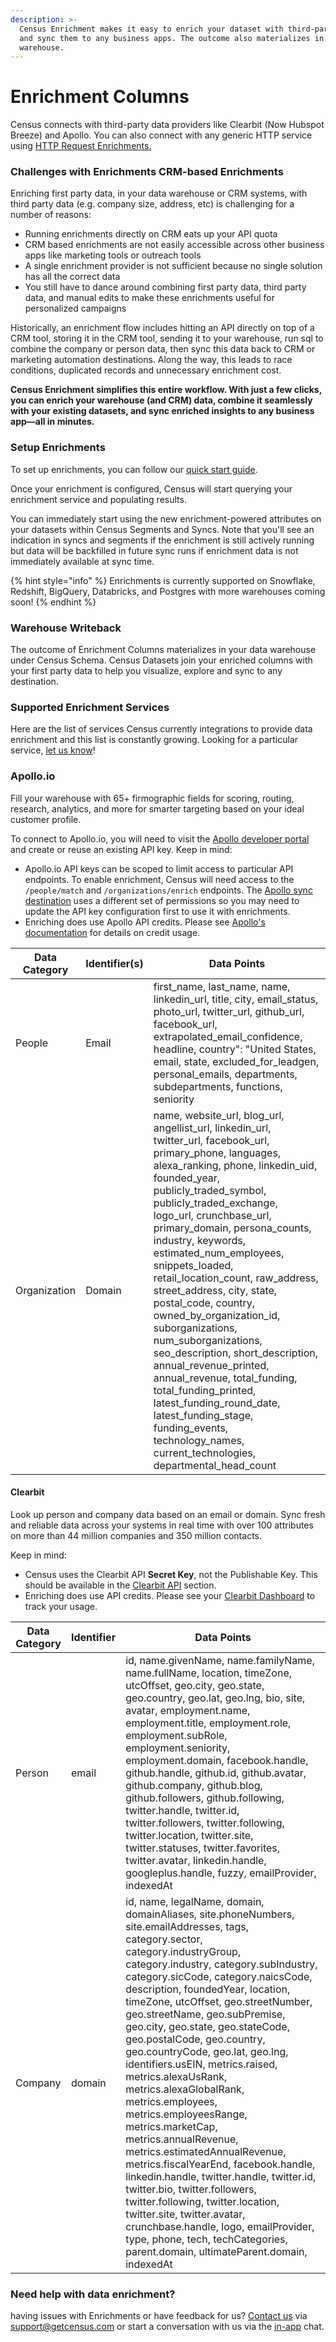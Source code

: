 ```yaml
---
description: >-
  Census Enrichment makes it easy to enrich your dataset with third-party data
  and sync them to any business apps. The outcome also materializes in your data
  warehouse.
---
```


# Enrichment Columns

Census connects with third-party data providers like Clearbit (Now Hubspot Breeze) and Apollo. You can also connect with any generic HTTP service using [HTTP Request Enrichments.](http-request-enrichments.md)

### Challenges with Enrichments CRM-based Enrichments

Enriching first party data, in your data warehouse or CRM systems, with third party data (e.g. company size, address, etc) is challenging for a number of reasons:

* Running enrichments directly on CRM eats up your API quota
* CRM based enrichments are not easily accessible across other business apps like marketing tools or outreach tools
* A single enrichment provider is not sufficient because no single solution has all the correct data
* You still have to dance around combining first party data, third party data, and manual edits to make these enrichments useful for personalized campaigns

Historically, an enrichment flow includes hitting an API directly on top of a CRM tool, storing it in the CRM tool, sending it to your warehouse, run sql to combine the company or person data, then sync this data back to CRM or marketing automation destinations.  Along the way, this leads to race conditions, duplicated records and unnecessary enrichment cost.

**Census Enrichment simplifies this entire workflow. With just a few clicks, you can enrich your warehouse (and CRM) data, combine it seamlessly with your existing datasets, and sync enriched insights to any business app—all in minutes.**

### Setup Enrichments

To set up enrichments, you can follow our [quick start guide](quick-start.md).&#x20;

Once your enrichment is configured, Census will start querying your enrichment service and populating results.

You can immediately start using the new enrichment-powered attributes on your datasets within Census Segments and Syncs. Note that you'll see an indication in syncs and segments if the enrichment is still actively running but data will be backfilled in future sync runs if enrichment data is not immediately available at sync time.

{% hint style="info" %}
Enrichments is currently supported on Snowflake, Redshift, BigQuery, Databricks, and Postgres with more warehouses coming soon!
{% endhint %}



### Warehouse Writeback

The outcome of Enrichment Columns materializes in your data warehouse under Census Schema. Census Datasets join your enriched columns with your first party data to help you visualize, explore and sync to any destination.



### Supported Enrichment Services

Here are the list of services Census currently integrations to provide data enrichment and this list is constantly growing. Looking for a particular service, [let us know](mailto:support@getcensus.com)!

### Apollo.io

Fill your warehouse with 65+ firmographic fields for scoring, routing, research, analytics, and more for smarter targeting based on your ideal customer profile.

To connect to Apollo.io, you will need to visit the [Apollo developer portal](https://developer.apollo.io/) and create or reuse an existing API key. Keep in mind:

* Apollo.io API keys can be scoped to limit access to particular API endpoints. To enable enrichment, Census will need access to the `/people/match` and `/organizations/enrich` endpoints. The [Apollo sync destination](../../destinations/apollo.md) uses a different set of permissions so you may need to update the API key configuration first to use it with enrichments.
* Enriching does use Apollo API credits. Please see [Apollo's documentation](https://apolloio.github.io/apollo-api-docs/?shell#bulk-people-enrichment) for details on credit usage.

| Data Category | Identifier(s) | Data Points                                                                                                                                                                                                                                                                                                                                                                                                                                                                                                                                                                                                                                                                                                                                                                                            |
| ------------- | ------------- | ------------------------------------------------------------------------------------------------------------------------------------------------------------------------------------------------------------------------------------------------------------------------------------------------------------------------------------------------------------------------------------------------------------------------------------------------------------------------------------------------------------------------------------------------------------------------------------------------------------------------------------------------------------------------------------------------------------------------------------------------------------------------------------------------------ |
| People        | Email         | first\_name, last\_name, name, linkedin\_url, title, city, email\_status, photo\_url, twitter\_url, github\_url, facebook\_url, extrapolated\_email\_confidence, headline, country": "United States, email, state, excluded\_for\_leadgen, personal\_emails, departments, subdepartments, functions, seniority                                                                                                                                                                                                                                                                                                                                                                                                                                                                                         |
| Organization  | Domain        | name, website\_url, blog\_url, angellist\_url, linkedin\_url, twitter\_url, facebook\_url, primary\_phone, languages, alexa\_ranking, phone, linkedin\_uid, founded\_year, publicly\_traded\_symbol, publicly\_traded\_exchange, logo\_url, crunchbase\_url, primary\_domain, persona\_counts, industry, keywords, estimated\_num\_employees, snippets\_loaded, retail\_location\_count, raw\_address, street\_address, city, state, postal\_code, country, owned\_by\_organization\_id, suborganizations, num\_suborganizations, seo\_description, short\_description, annual\_revenue\_printed, annual\_revenue, total\_funding, total\_funding\_printed, latest\_funding\_round\_date, latest\_funding\_stage, funding\_events, technology\_names, current\_technologies, departmental\_head\_count |

#### Clearbit

Look up person and company data based on an email or domain. Sync fresh and reliable data across your systems in real time with over 100 attributes on more than 44 million companies and 350 million contacts.

Keep in mind:

* Census uses the Clearbit API **Secret Key**, not the Publishable Key. This should be available in the [Clearbit API](https://dashboard.clearbit.com/api) section.
* Enriching does use API credits. Please see your [Clearbit Dashboard](https://dashboard.clearbit.com/dashboard) to track your usage.

| Data Category | Identifier | Data Points                                                                                                                                                                                                                                                                                                                                                                                                                                                                                                                                                                                                                                                                                                                                                                                                                                                                                                                                               |
| ------------- | ---------- | --------------------------------------------------------------------------------------------------------------------------------------------------------------------------------------------------------------------------------------------------------------------------------------------------------------------------------------------------------------------------------------------------------------------------------------------------------------------------------------------------------------------------------------------------------------------------------------------------------------------------------------------------------------------------------------------------------------------------------------------------------------------------------------------------------------------------------------------------------------------------------------------------------------------------------------------------------- |
| Person        | email      | id, name.givenName, name.familyName, name.fullName, location, timeZone, utcOffset, geo.city, geo.state, geo.country, geo.lat, geo.lng, bio, site, avatar, employment.name, employment.title, employment.role, employment.subRole, employment.seniority, employment.domain, facebook.handle, github.handle, github.id, github.avatar, github.company, github.blog, github.followers, github.following, twitter.handle, twitter.id, twitter.followers, twitter.following, twitter.location, twitter.site, twitter.statuses, twitter.favorites, twitter.avatar, linkedin.handle, googleplus.handle, fuzzy, emailProvider, indexedAt                                                                                                                                                                                                                                                                                                                          |
| Company       | domain     | id, name, legalName, domain, domainAliases, site.phoneNumbers, site.emailAddresses, tags, category.sector, category.industryGroup, category.industry, category.subIndustry, category.sicCode, category.naicsCode, description, foundedYear, location, timeZone, utcOffset, geo.streetNumber, geo.streetName, geo.subPremise, geo.city, geo.state, geo.stateCode, geo.postalCode, geo.country, geo.countryCode, geo.lat, geo.lng, identifiers.usEIN, metrics.raised, metrics.alexaUsRank, metrics.alexaGlobalRank, metrics.employees, metrics.employeesRange, metrics.marketCap, metrics.annualRevenue, metrics.estimatedAnnualRevenue, metrics.fiscalYearEnd, facebook.handle, linkedin.handle, twitter.handle, twitter.id, twitter.bio, twitter.followers, twitter.following, twitter.location, twitter.site, twitter.avatar, crunchbase.handle, logo, emailProvider, type, phone, tech, techCategories, parent.domain, ultimateParent.domain, indexedAt |

### Need help with data enrichment?

having issues with Enrichments or have feedback for us? [Contact us](mailto:support@getcensus.com) via support@getcensus.com or start a conversation with us via the [in-app](https://app.getcensus.com) chat.

